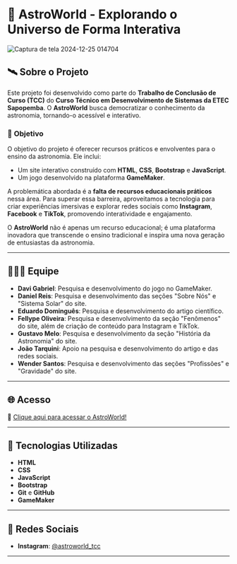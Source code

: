 # 🌌 AstroWorld - Explorando o Universo de Forma Interativa

![Captura de tela 2024-12-25 014704](https://github.com/user-attachments/assets/12c12087-f95a-45a1-b911-3b52c86575cc)


## 🛰️ **Sobre o Projeto**

Este projeto foi desenvolvido como parte do **Trabalho de Conclusão de Curso (TCC)** do **Curso Técnico em Desenvolvimento de Sistemas da ETEC Sapopemba**. O **AstroWorld** busca democratizar o conhecimento da astronomia, tornando-o acessível e interativo. 

### 🎯 **Objetivo**

O objetivo do projeto é oferecer recursos práticos e envolventes para o ensino da astronomia. Ele inclui:

- Um site interativo construído com **HTML**, **CSS**, **Bootstrap** e **JavaScript**.
- Um jogo desenvolvido na plataforma **GameMaker**.

A problemática abordada é a **falta de recursos educacionais práticos** nessa área. Para superar essa barreira, aproveitamos a tecnologia para criar experiências imersivas e explorar redes sociais como **Instagram**, **Facebook** e **TikTok**, promovendo interatividade e engajamento.

O **AstroWorld** não é apenas um recurso educacional; é uma plataforma inovadora que transcende o ensino tradicional e inspira uma nova geração de entusiastas da astronomia.

---

## 🧑‍🤝‍🧑 **Equipe**

- **Davi Gabriel**: Pesquisa e desenvolvimento do jogo no GameMaker.
- **Daniel Reis**: Pesquisa e desenvolvimento das seções "Sobre Nós" e "Sistema Solar" do site.
- **Eduardo Dominguês**: Pesquisa e desenvolvimento do artigo científico.
- **Fellype Oliveira**: Pesquisa e desenvolvimento da seção "Fenômenos" do site, além de criação de conteúdo para Instagram e TikTok.
- **Gustavo Melo**: Pesquisa e desenvolvimento da seção "História da Astronomia" do site.
- **João Tarquini**: Apoio na pesquisa e desenvolvimento do artigo e das redes sociais.
- **Wender Santos**: Pesquisa e desenvolvimento das seções "Profissões" e "Gravidade" do site.

---

## 🌐 **Acesso**

🔗 [Clique aqui para acessar o AstroWorld!](https://astroworld-tcc.vercel.app/)

---

## 🚀 **Tecnologias Utilizadas**

- **HTML**  
- **CSS**  
- **JavaScript**
- **Bootstrap** 
- **Git** e **GitHub**  
- **GameMaker**  

---

## 📱 **Redes Sociais**

- **Instagram**: [@astroworld_tcc](https://www.instagram.com/astroworld_tcc/)

---
